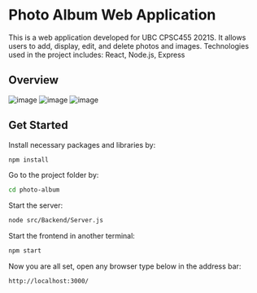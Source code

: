 # Photo Album Web Application

This is a web application developed for UBC CPSC455 2021S. It allows users to add, display, edit, and delete photos and images.
Technologies used in the project includes: React, Node.js, Express

## Overview
![image](https://user-images.githubusercontent.com/45861466/123400377-47d92f00-d5d8-11eb-82c9-1d549329a4b9.png)
![image](https://user-images.githubusercontent.com/45861466/123400507-6a6b4800-d5d8-11eb-9fb3-f41c67bd9426.png)
![image](https://user-images.githubusercontent.com/45861466/123400445-59223b80-d5d8-11eb-88c8-2cee3d4606d9.png)

## Get Started
Install necessary packages and libraries by:
```sh
npm install
```
Go to the project folder by:
```sh
cd photo-album
```
Start the server:
```sh
node src/Backend/Server.js
```
Start the frontend in another terminal:
```sh
npm start
```
Now you are all set, open any browser type below in the address bar:
```sh
http://localhost:3000/
```

